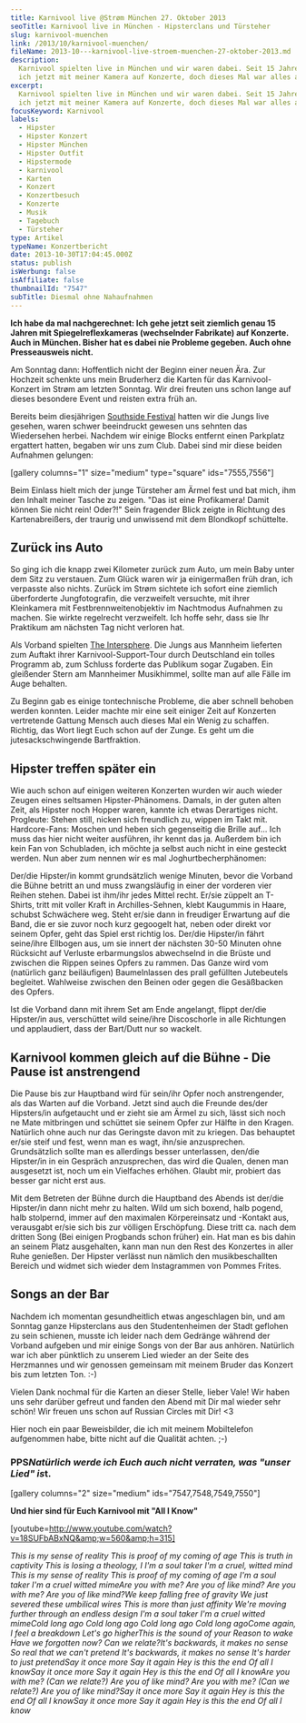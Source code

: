 ```yaml
---
title: Karnivool live @Strøm München 27. Oktober 2013
seoTitle: Karnivool live in München - Hipsterclans und Türsteher
slug: karnivool-muenchen
link: /2013/10/karnivool-muenchen/
fileName: 2013-10---karnivool-live-stroem-muenchen-27-oktober-2013.md
description:
  Karnivool spielten live in München und wir waren dabei. Seit 15 Jahren gehe
  ich jetzt mit meiner Kamera auf Konzerte, doch dieses Mal war alles anders.
excerpt:
  Karnivool spielten live in München und wir waren dabei. Seit 15 Jahren gehe
  ich jetzt mit meiner Kamera auf Konzerte, doch dieses Mal war alles anders.
focusKeyword: Karnivool
labels:
  - Hipster
  - Hipster Konzert
  - Hipster München
  - Hipster Outfit
  - Hipstermode
  - karnivool
  - Karten
  - Konzert
  - Konzertbesuch
  - Konzerte
  - Musik
  - Tagebuch
  - Türsteher
type: Artikel
typeName: Konzertbericht
date: 2013-10-30T17:04:45.000Z
status: publish
isWerbung: false
isAffiliate: false
thumbnailId: "7547"
subTitle: Diesmal ohne Nahaufnahmen
---
```


<strong>Ich habe da mal nachgerechnet: Ich gehe jetzt seit ziemlich genau 15
Jahren mit Spiegelreflexkameras (wechselnder Fabrikate) auf Konzerte. Auch in
München. Bisher hat es dabei nie Probleme gegeben. Auch ohne Presseausweis
nicht.</strong>

Am Sonntag dann: Hoffentlich nicht der Beginn einer neuen Ära. Zur Hochzeit
schenkte uns mein Bruderherz die Karten für das Karnivool-Konzert im Strøm am
letzten Sonntag. Wir drei freuten uns schon lange auf dieses besondere Event und
reisten extra früh an.

Bereits beim diesjährigen
[Southside Festival](//2013/07/01/southside-festival-2013/) hatten wir die Jungs
live gesehen, waren schwer beeindruckt gewesen uns sehnten das Wiedersehen
herbei. Nachdem wir einige Blocks entfernt einen Parkplatz ergattert hatten,
begaben wir uns zum Club. Dabei sind mir diese beiden Aufnahmen gelungen:

[gallery columns="1" size="medium" type="square" ids="7555,7556"]

Beim Einlass hielt mich der junge Türsteher am Ärmel fest und bat mich, ihm den
Inhalt meiner Tasche zu zeigen. "Das ist eine Profikamera! Damit können Sie
nicht rein! Oder?!" Sein fragender Blick zeigte in Richtung des Kartenabreißers,
der traurig und unwissend mit dem Blondkopf schüttelte.

## Zurück ins Auto

So ging ich die knapp zwei Kilometer zurück zum Auto, um mein Baby unter dem
Sitz zu verstauen. Zum Glück waren wir ja einigermaßen früh dran, ich verpasste
also nichts. Zurück im Strøm sichtete ich sofort eine ziemlich überforderte
Jungfotografin, die verzweifelt versuchte, mit ihrer Kleinkamera mit
Festbrennweitenobjektiv im Nachtmodus Aufnahmen zu machen. Sie wirkte regelrecht
verzweifelt. Ich hoffe sehr, dass sie Ihr Praktikum am nächsten Tag nicht
verloren hat.

Als Vorband spielten [The Intersphere](http://www.theintersphere.com/). Die
Jungs aus Mannheim lieferten zum Auftakt ihrer Karnivool-Support-Tour durch
Deutschland ein tolles Programm ab, zum Schluss forderte das Publikum sogar
Zugaben. Ein gleißender Stern am Mannheimer Musikhimmel, sollte man auf alle
Fälle im Auge behalten.

Zu Beginn gab es einige tontechnische Probleme, die aber schnell behoben werden
konnten. Leider machte mir eine seit einiger Zeit auf Konzerten vertretende
Gattung Mensch auch dieses Mal ein Wenig zu schaffen. Richtig, das Wort liegt
Euch schon auf der Zunge. Es geht um die jutesackschwingende Bartfraktion.

## Hipster treffen später ein

Wie auch schon auf einigen weiteren Konzerten wurden wir auch wieder Zeugen
eines seltsamen Hipster-Phänomens. Damals, in der guten alten Zeit, als Hipster
noch Hopper waren, kannte ich etwas Derartiges nicht. Progleute: Stehen still,
nicken sich freundlich zu, wippen im Takt mit. Hardcore-Fans: Moschen und heben
sich gegenseitig die Brille auf... Ich muss das hier nicht weiter ausführen, ihr
kennt das ja. Außerdem bin ich kein Fan von Schubladen, ich möchte ja selbst
auch nicht in eine gesteckt werden. Nun aber zum nennen wir es mal
Joghurtbecherphänomen:

Der/die Hipster/in kommt grundsätzlich wenige Minuten, bevor die Vorband die
Bühne betritt an und muss zwangsläufig in einer der vorderen vier Reihen stehen.
Dabei ist ihm/ihr jedes Mittel recht. Er/sie züppelt an T-Shirts, tritt mit
voller Kraft in Archilles-Sehnen, klebt Kaugummis in Haare, schubst Schwächere
weg. Steht er/sie dann in freudiger Erwartung auf die Band, die er sie zuvor
noch kurz gegoogelt hat, neben oder direkt vor seinem Opfer, geht das Spiel erst
richtig los. Der/die Hipster/in fährt seine/ihre Ellbogen aus, um sie innert der
nächsten 30-50 Minuten ohne Rücksicht auf Verluste erbarmungslos abwechselnd in
die Brüste und zwischen die Rippen seines Opfers zu rammen. Das Ganze wird vom
(natürlich ganz beiläufigen) Baumelnlassen des prall gefüllten Jutebeutels
begleitet. Wahlweise zwischen den Beinen oder gegen die Gesäßbacken des Opfers.

Ist die Vorband dann mit ihrem Set am Ende angelangt, flippt der/die Hipster/in
aus, verschüttet wild seine/ihre Discoschorle in alle Richtungen und
applaudiert, dass der Bart/Dutt nur so wackelt.

## Karnivool kommen gleich auf die Bühne - Die Pause ist anstrengend

Die Pause bis zur Hauptband wird für sein/ihr Opfer noch anstrengender, als das
Warten auf die Vorband. Jetzt sind auch die Freunde des/der Hipsters/in
aufgetaucht und er zieht sie am Ärmel zu sich, lässt sich noch ne Mate
mitbringen und schüttet sie seinem Opfer zur Hälfte in den Kragen. Natürlich
ohne auch nur das Geringste davon mit zu kriegen. Das behauptet er/sie steif und
fest, wenn man es wagt, ihn/sie anzusprechen. Grundsätzlich sollte man es
allerdings besser unterlassen, den/die Hipster/in in ein Gespräch anzusprechen,
das wird die Qualen, denen man ausgesetzt ist, noch um ein Vielfaches erhöhen.
Glaubt mir, probiert das besser gar nicht erst aus.

Mit dem Betreten der Bühne durch die Hauptband des Abends ist der/die Hipster/in
dann nicht mehr zu halten. Wild um sich boxend, halb pogend, halb stolpernd,
immer auf den maximalen Körpereinsatz und -Kontakt aus, verausgabt er/sie sich
bis zur völligen Erschöpfung. Diese tritt ca. nach dem dritten Song (Bei einigen
Progbands schon früher) ein. Hat man es bis dahin an seinem Platz ausgehalten,
kann man nun den Rest des Konzertes in aller Ruhe genießen. Der Hipster verlässt
nun nämlich den musikbeschallten Bereich und widmet sich wieder dem Instagrammen
von Pommes Frites.

## Songs an der Bar

Nachdem ich momentan gesundheitlich etwas angeschlagen bin, und am Sonntag ganze
Hipsterclans aus den Studentenheimen der Stadt geflohen zu sein schienen, musste
ich leider nach dem Gedränge während der Vorband aufgeben und mir einige Songs
von der Bar aus anhören. Natürlich war ich aber pünktlich zu unserem Lied wieder
an der Seite des Herzmannes und wir genossen gemeinsam mit meinem Bruder das
Konzert bis zum letzten Ton. :-)

Vielen Dank nochmal für die Karten an dieser Stelle, lieber Vale! Wir haben uns
sehr darüber gefreut und fanden den Abend mit Dir mal wieder sehr schön! Wir
freuen uns schon auf Russian Circles mit Dir! &lt;3

Hier noch ein paar Beweisbilder, die ich mit meinem Mobiltelefon aufgenommen
habe, bitte nicht auf die Qualität achten. ;-)

### PPS</em><em>Natürlich werde ich Euch auch nicht verraten, was "unser Lied" is</em>t.

[gallery columns="2" size="medium" ids="7547,7548,7549,7550"]

<strong>Und hier sind für Euch Karnivool mit "All I Know"</strong>

[youtube=http://www.youtube.com/watch?v=18SUFbABxNQ&amp;w=560&amp;h=315]

<em>This is my sense of reality</em><em> This is proof of my coming of
age</em><em> This is truth in captivity</em><em> This is losing a theology,
I</em><em> I'm a soul taker</em><em> I'm a cruel, witted mind</em><em> This is
my sense of reality</em><em> This is proof of my coming of age</em><em> I'm a
soul taker</em><em> I'm a cruel witted mime</em><em>Are you with me?</em><em>
Are you of like mind?</em><em> Are you with me?</em><em> Are you of like
mind?</em><em>We keep falling free of gravity</em><em> We just severed these
umbilical wires</em><em> This is more than just affinity</em><em> We're moving
further through an endless design</em><em> I'm a soul taker</em><em> I'm a cruel
witted mime</em><em>Cold long ago</em><em> Cold long ago</em><em> Cold long
ago</em><em> Cold long ago</em><em>Come again, I feel a breakdown</em><em> Let's
go higher</em><em>This is the sound of your</em><em> Reason to wake</em><em>
Have we forgotten now?</em><em> Can we relate?</em><em>It's backwards, it makes
no sense</em><em> So real that we can't pretend</em><em> It's backwards, it
makes no sense</em><em> It's harder to just pretend</em><em>Say it once
more</em><em> Say it again</em><em> Hey is this the end</em><em> Of all I
know</em><em>Say it once more</em><em> Say it again</em><em> Hey is this the
end</em><em> Of all I know</em><em>Are you with me?</em><em> (Can we
relate?)</em><em> Are you of like mind?</em><em> Are you with me?</em><em> (Can
we relate?)</em><em> Are you of like mind?</em><em>Say it once more</em><em> Say
it again</em><em> Hey is this the end</em><em> Of all I know</em><em>Say it once
more</em><em> Say it again</em><em> Hey is this the end</em><em> Of all I
know</em>
